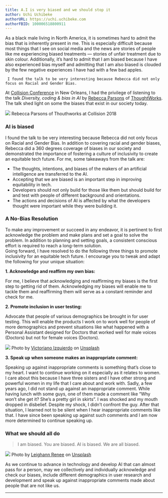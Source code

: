 ```yaml
---
title: A.I is very biased and we should stop it
author: Uchi Uchibeke
authorURL: https://uchi.uchibeke.com
authorFBID: 100006518800911
---
```


As a black male living in North America, it is sometimes hard to admit the bias
that is inherently present in me. This is especially difficult because most
things that I see on social media and the news are stories of people like me
experiencing biased treatments — stories of unfair treatment due to skin colour.
Additionally, it’s hard to admit that I am biased because I have also
experienced bias myself and admitting that I am also biased is clouded by the
few negative experiences I have had with a few bad apples.

` I found the talk to be very interesting because Rebecca did not only focus on Racial and Gender Bias.`

At [Collision Conference](https://collisionconf.com/) in New Orleans, I had the
privilege of listening to the talk _Diversity, coding & bias in AI_ by [Rebecca
Parsons](https://www.linkedin.com/in/rebecca-parsons-871491/) of
[ThoughtWorks](https://www.thoughtworks.com/). The talk shed light on some the
biases that exist in our society today.

<!--truncate-->

![](https://cdn-images-1.medium.com/max/1600/1*-40kZcch8s7-qv1vSsz5xw.jpeg)
<span class="figcaption_hack">Rebecca Parsons of Thouthworks at Collision 2018</span>

### AI is biased

I found the talk to be very interesting because Rebecca did not only focus on
Racial and Gender Bias. In addition to covering racial and gender biases,
Rebecca did a 360 degrees coverage of biases in our society and demonstrated the
importance of fostering a culture of inclusivity to create an equitable tech
future. For me, some takeaways from the talk are:

- The thoughts, intentions, and biases of the makers of an artificial intelligence
  are transferred to the AI.
- Accepting that we are biased is an important step in improving equitability in
  tech.
- Developers should not only build for those like them but should build for and
  test with people of different background and orientations.
- The actions and decisions of AI is affected by what the developers thought were
  important while they were building it.

### A No-Bias Resolution

To make any improvement or succeed in any endeavor, it is pertinent to first
acknowledge the problem and make plans and set a goal to solve the problem. In
addition to planning and setting goals, a consistent conscious effort is
required to reach a long-term solution.<br> Going forward, I have resolved to do
the following three things to promote inclusivity for an equitable tech future.
I encourage you to tweak and adapt the following for your unique situation:

**1. Acknowledge and reaffirm my own bias:**

For me, I believe that acknowledging and reaffirming my biases is the first step
to getting rid of them. Acknowledging my biases will enable me to tackle them
and reaffirming them will serve as a constant reminder and check for me.

**2. Promote inclusion in user testing:**

Advocate that people of various demographics be brought in for user testing.
This will enable the products I work on to work well for people of more
demographics and prevent situations like what happened with a Personal Assistant
designed for Doctors that worked well for male voices (Doctors) but not for
female voices (Doctors).

![](https://cdn-images-1.medium.com/max/1600/1*105eKYQ6akTzqEo5VHUeog.jpeg)
<span class="figcaption_hack">Photo by [Victoriano
Izquierdo](https://unsplash.com/photos/ldkinv-1_To?utm_source=unsplash&utm_medium=referral&utm_content=creditCopyText)
on
[Unsplash](https://unsplash.com/search/photos/shocked?utm_source=unsplash&utm_medium=referral&utm_content=creditCopyText)</span>

**3. Speak up when someone makes an inappropriate comment:**

Speaking up against inappropriate comments is something that’s close to my
heart. I want to continue working on it especially as it relates to women. I
care about this because I have three sisters and I have other strong and
powerful women in my life that I care about and work with. Sadly, a few years
ago, I did not stand up against an inappropriate comment. While having lunch
with some guys, one of them made a comment like “Why won’t she get it? She’s a
pretty girl in skirts”. I was shocked and my mouth dropped in disbelief. Despite
my shock, I didn’t confront the guy. After that situation, I learned not to be
silent when I hear inappropriate comments like that. I have since been speaking
up against such comments and I am now more determined to continue speaking up.

### What we should all do

> I am biased. You are biased. AI is biased. We are all biased.

![](https://cdn-images-1.medium.com/max/1600/1*UmShAAcOuuuhsrcFWTYUGg.jpeg)
<span class="figcaption_hack">Photo by [Leighann
Renee](https://unsplash.com/photos/hx87JWG4yCI?utm_source=unsplash&utm_medium=referral&utm_content=creditCopyText)
on
[Unsplash](https://unsplash.com/search/photos/african-women?utm_source=unsplash&utm_medium=referral&utm_content=creditCopyText)</span>

As we continue to advance in technology and develop AI that can almost pass for
a person, may we collectively and individually acknowledge and check our biases,
include different demographics in user research and development and speak up
against inappropriate comments made about people that are not like us.

---
